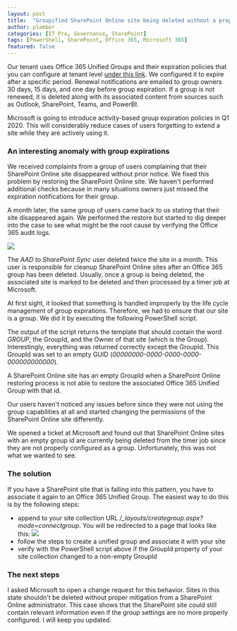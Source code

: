 ```yaml
---
layout: post
title:  "Groupified SharePoint Online site being deleted without a properly associated group"
author: plamber
categories: [IT Pro, Governance, SharePoint]
tags: [PowerShell, SharePoint, Office 365, Microsoft 365]
featured: false
---
```

Our tenant uses Office 365 Unified Groups and their expiration policies that you can configure at tenant level [under this link](https://portal.azure.com/#blade/Microsoft_AAD_IAM/GroupsManagementMenuBlade/Lifecycle).
We configured it to expire after a specific period. Renewal notifications are emailed to group owners 30 days, 15 days, and one day before group expiration. If a group is not renewed, it is deleted along with its associated content from sources such as Outlook, SharePoint, Teams, and PowerBI.

<div class="alert success">
    Microsoft is going to introduce activity-based group expiration policies in Q1 2020. This will considerably reduce cases of users forgetting to extend a site while they are actively using it.
</div>

### An interesting anomaly with group expirations
We received complaints from a group of users complaining that their SharePoint Online site disappeared without prior notice. We fixed this problem by restoring the SharePoint Online site. We haven't performed additional checks because in many situations owners just missed the expiration notifications for their group.

A month later, the same group of users came back to us stating that their site disappeared again. We performed the restore but started to dig deeper into the case to see what might be the root cause by verifying the Office 365 audit logs.

![](../../assets/images/2019-08-28-14-41-33.png)

The *AAD to SharePoint Sync* user deleted twice the site in a month. This user is responsible for cleanup SharePoint Online sites after an Office 365 group has been deleted. Usually, once a group is being deleted, the associated site is marked to be deleted and then processed by a timer job at Microsoft.

At first sight, it looked that something is handled improperly by the life cycle management of group expirations. Therefore, we had to ensure that our site is a group. We did it by executing the following PowerShell script.

<script src="https://gist.github.com/plamber/1fe2f8f55a792965c833d2077d9b8d03.js"></script>

The output of the script returns the template that should contain the word *GROUP*, the GroupId, and the Owner of that site (which is the Group). 
Interestingly, everything was returned correctly except the GroupId. This GroupId was set to an empty GUID (*00000000-0000-0000-0000-000000000000*).

<div class="alert success">
A SharePoint Online site has an empty GroupId when a SharePoint Online restoring process is not able to restore the associated Office 365 Unified Group with that id. 
</div>

Our users haven't noticed any issues before since they were not using the group capabilities at all and started changing the permissions of the SharePoint Online site differently.

We opened a ticket at Microsoft and found out that SharePoint Online sites with an empty group id are currently being deleted from the timer job since they are not properly configured as a group. Unfortunately, this was not what we wanted to see.

### The solution
If you have a SharePoint site that is falling into this pattern, you have to associate it again to an Office 365 Unified Group. The easiest way to do this is by the following steps:
- append to your site collection URL */_layouts/creategroup.aspx?mode=connectgroup*. You will be redirected to a page that looks like this:
![](../../assets/images/2019-08-28-15-42-50.png)
- follow the steps to create a unified group and associate it with your site
- verify with the PowerShell script above if the GroupId property of your site collection changed to a non-empty GroupId

### The next steps
I asked Microsoft to open a change request for this behavior. Sites in this state shouldn't be deleted without proper mitigation from a SharePoint Online administrator. This case shows that the SharePoint site could still contain relevant information even if the group settings are no more properly configured. I will keep you updated.